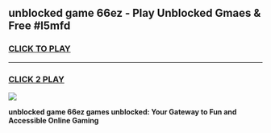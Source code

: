 
## unblocked game 66ez - Play Unblocked Gmaes & Free #l5mfd
<h3>
<a href="https://premium.freeplayer.one?title=unblocked_game_66ez&ref=01M">CLICK TO PLAY</a></h3>
<hr>

<h3>
<a href="https://premium.freeplayer.one?title=unblocked_game_66ez&ref=01M">CLICK 2 PLAY</a>
  
</h3>

<a href="https://premium.freeplayer.one?title=unblocked_game_66ez&ref=01M"><img src="https://clearcache.store/games.png"></a>


**unblocked game 66ez games unblocked: Your Gateway to Fun and Accessible Online Gaming**
